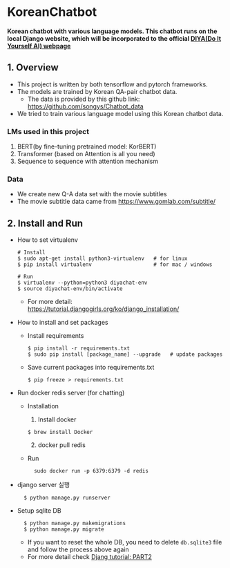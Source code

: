 # KoreanChatbot
**Korean chatbot with various language models. This chatbot runs on the local Django website, which will be incorporated to the official [DIYA(Do It Yourself AI) webpage](diyaml.com)**



## 1. Overview

- This project is written by both tensorflow and pytorch frameworks.
- The models are trained by Korean QA-pair chatbot data.
    + The data is provided by this github link: https://github.com/songys/Chatbot_data
- We tried to train various language model using this Korean chatbot data.

### LMs used in this project

1. BERT(by fine-tuning pretrained model: KorBERT)
2. Transformer (based on Attention is all you need)
3. Sequence to sequence with attention mechanism

### Data

- We create new Q-A data set with the movie subtitles
- The movie subtitle data came from https://www.gomlab.com/subtitle/


## 2. Install and Run

* How to set virtualenv
  ```
  # Install
  $ sudo apt-get install python3-virtualenv   # for linux
  $ pip install virtualenv                    # for mac / windows

  # Run
  $ virtualenv --python=python3 diyachat-env
  $ source diyachat-env/bin/activate
  ```
  - For more detail: https://tutorial.djangogirls.org/ko/django_installation/


* How to install and set packages
  - Install requirements
    ```
    $ pip install -r requirements.txt
    $ sudo pip install [package_name] --upgrade   # update packages
    ```

  - Save current packages into requirements.txt
    ```
    $ pip freeze > requirements.txt
    ```

* Run docker redis server (for chatting)
  - Installation
    1. Install docker
    ```
    $ brew install Docker
    ```
    2. docker pull redis

  - Run
    ```
      sudo docker run -p 6379:6379 -d redis
    ```
* django server 실행
  ```
    $ python manage.py runserver
  ```

* Setup sqlite DB
  ```
    $ python manage.py makemigrations
    $ python manage.py migrate
  ```
  - If you want to reset the whole DB, you need to delete `db.sqlite3` file and follow the process above again
  - For more detail check [Djang tutorial: PART2](https://docs.djangoproject.com/ko/2.2/intro/tutorial02/)

